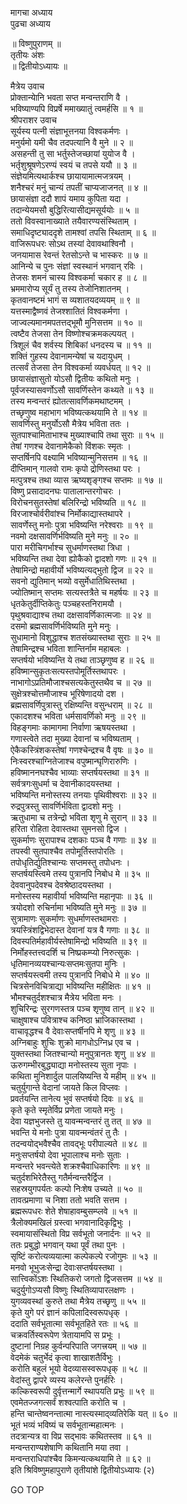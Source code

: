 मागचा अध्याय  
पुढचा अध्याय  
  
॥ विष्णुपुराणम् ॥  
तृतीयः अंशः  
॥ द्वितीयोऽध्यायः ॥  
  
मैत्रेय उवाच  
प्रोक्तान्येानि भवता सप्त मन्वन्तराणि वै ।  
भविष्याण्यपि विप्रर्षे ममाख्यातुं त्वमर्हसि ॥ १ ॥  
श्रीपराशर उवाच  
सूर्यस्य पत्नी संज्ञाभूत्तनया विश्वकर्मणः ।  
मनुर्यमो यमी चैव तदपत्यानि वै मुने ॥ २ ॥  
असहन्ती तु सा भर्तुस्तेजच्छायां युयोज वै ।  
भर्तृशुश्रूषणेऽरण्यं स्वयं च तपसे ययौ ॥ ३ ॥  
संज्ञेयमित्यथार्कश्च छायायामात्मजत्रयम् ।  
शनैश्चरं मनुं चान्यं तपतीं चाप्यजाजनत् ॥ ४ ॥  
छायासंज्ञा ददौ शापं यमाय कुपिता यदा ।  
तदान्येयमसौ बुद्धिरित्यासीद्यमसूर्ययोः ॥ ५ ॥  
ततो विवस्वानाख्याते तयैवारण्यसंस्थिताम् ।  
समाधिदृष्ट्याददृशे तामश्वां तपसि स्थिताम् ॥ ६ ॥  
वाजिरूपधरः सोऽथ तस्यां देवावथाश्विनौ ।  
जनयामास रेवन्तं रेतसोऽन्ते च भास्करः ॥ ७ ॥  
आनिन्ये च पुनः संज्ञां स्वस्थानं भगवान् रविः ।  
तेजसः शमनं चास्य विश्वकर्मा चकार ह ॥ ८ ॥  
भ्रममारोप्य सूर्यं तु तस्य तेजोनिशातनम् ।  
कृतवानष्टमं भागं स व्यशातयदव्ययम् ॥ ९ ॥  
यत्तस्माद्वैष्णवं तेजश्शातितं विश्वकर्मणा ।  
जाज्वल्यमानमपतत्तद्भूमौ मुनिसत्तम ॥ १० ॥  
त्वष्टैव तेजसा तेन विष्णोश्चक्रमकल्पयत् ।  
त्रिशूलं चैव शर्वस्य शिबिकां धनदस्य च ॥ ११ ॥  
शक्तिं गुहस्य देवानामन्येषां च यदायुधम् ।  
तत्सर्वं तेजसा तेन विश्वकर्मा व्यवर्धयत् ॥ १२ ॥  
छायासंज्ञासुतो योऽसौ द्वितीयः कथितो मनुः ।  
पूर्वजस्यासवर्णोऽसौ सावर्णिस्तेन कथ्यते ॥ १३ ॥  
तस्य मन्वन्तरं ह्योतत्सावर्णिकमथाष्टमम् ।  
तच्छृणुष्व महाभाग भविष्यत्कथयामि ते ॥ १४ ॥  
सावर्णिस्तु मनुर्योऽसौ मैत्रेय भविता ततः ।  
सुतपाश्चामिताभाश्च मुख्याश्चापि तथा सुराः ॥ १५ ॥  
तेषां गणश्च देवानामेकैको विंशकः स्मृतः ।  
सप्तर्षिनपि वक्ष्यामि भविष्यान्मुनिसत्तम ॥ १६ ॥  
दीप्तिमान् गालवो रामः कृपो द्रोणिस्तथा परः ।  
मत्पुत्रश्च तथा व्यास ऋष्यशृङ्गश्च सप्तमः ॥ १७ ॥  
विष्णु प्रसादादनघः पातालान्तरगोचरः ।  
विरोचनसुतस्तेषां बलिरिन्द्रो भविष्यति ॥ १८ ॥  
विरजाश्चोर्वरीवांश्च निर्मोकाद्यास्तथापरे ।  
सावर्णेस्तु मनोः पुत्रा भविष्यन्ति नरेश्वराः ॥ १९ ॥  
नवमो दक्षसावर्णिर्भविष्यति मुने मनुः ॥ २० ॥  
पारा मरीचिगर्भाश्च सुधर्माणस्तथा त्रिधा ।  
भविष्यन्ति तथा देवा ह्योकैको द्वादशो गणः ॥ २१ ॥  
तेषामिन्द्रो महावीर्यो भविष्यत्यद्भुतो द्विज ॥ २२ ॥  
सवनो द्युतिमान् भव्यो वसुर्मेधातिथिस्तथा ।  
ज्योतिष्मान् सप्तमः सत्यस्तत्रैते च महर्षयः ॥ २३ ॥  
धृतकेतुर्दीप्तिकेतुः पञ्चहस्तनिरामयौ ।  
पृथुश्रवाद्याश्च तथा दक्षसावर्णिकात्मजाः ॥ २४ ॥  
दसमो ब्रह्मसावर्णिर्भविष्यति मुने मनुः ।  
सुधामानो विशुद्धाश्च शतसंख्यास्तथा सुराः ॥ २५ ॥  
तेषामिन्द्रश्च भविता शान्तिर्नाम महाबलः ।  
सप्तर्षयो भविष्यन्ति ये तथा ताञ्छृणुष्व ह ॥ २६ ॥  
हविष्मान्सुकृतःसत्यस्तपोमूर्तिस्तथापरः ।  
नाभागोऽप्रतिमौजाश्चसत्यकेतुस्तथैव च ॥ २७ ॥  
सुक्षेत्रश्चोत्तमौजाश्च भूरिषेणादयो दश ।  
ब्रह्मसावर्णिपुत्रास्तु रक्षिष्यन्ति वसुन्धराम् ॥ २८ ॥  
एकादशश्च भविता धर्मसावर्णिको मनुः ॥ २९ ॥  
विहङ्गमाः कामागमा निर्वाणा ऋषयस्तथा ।  
गणास्त्वेते तदा मुख्या देवानां च भविष्यताम् ।  
ऐकैकस्त्रिंशकस्तेषां गणश्चेन्द्रश्च वै वृषः ॥ ३० ॥  
निःस्वरश्चाग्नितेजाश्च वपुष्मान्घृणिरारुणिः ।  
हविष्माननघश्चैव भाव्याः सप्तर्षयस्तथा ॥ ३१ ॥  
सर्वत्रगःसुधर्मा च देवानीकादयस्तथा ।  
भविष्यन्ति मनोस्तस्य तनयाः पृथिवीश्वराः ॥ ३२ ॥  
रुद्रपुत्रस्तु सावर्णिर्भविता द्वादशो मनुः ।  
ऋतुधामा च तत्रेन्द्रो भविता शृणु मे सुरान् ॥ ३३ ॥  
हरिता रोहिता देवास्तथा सुमनसो द्विज ।  
सुकर्माणः सुरापाश्च दशकाः पञ्च वै गणाः ॥ ३४ ॥  
तपस्वी सुतपाश्चैव तपोमूर्तिस्तपोरतिः ।  
तपोधृतिर्द्युतिश्चान्यः सप्तमस्तु तपोधनः ।  
सप्तर्षयस्त्विमे तस्य पुत्रानपि निबोध मे ॥ ३५ ॥  
देववानुपदेवश्च देवश्रेष्ठादयस्तथा ।  
मनोस्तस्य महावीर्या भविष्यन्ति महानृपाः ॥ ३६ ॥  
त्रयोदशो रुचिर्नामा भविष्यति मुने मनुः ॥ ३७ ॥  
सुत्रामाणः सुकर्माणः सुधर्माणस्तथामराः ।  
त्रयस्त्रिंशद्विभेदास्त देवानां यत्र वै गणाः ॥ ३८ ॥  
दिवस्पतिर्महावीर्यस्तेषामिन्द्रो भविष्यति ॥ ३९ ॥  
निर्मोहस्तत्त्वदर्शि च निष्प्रकम्प्यो निरुत्सुकः ।  
धृतिमानव्ययश्चान्यःसप्तमःसुतपा मुनिः ।  
सप्तर्षयस्त्वमी तस्य पुत्रानपि निबोधे मे ॥ ४० ॥  
चित्रसेनविचित्राद्या भविष्यन्ति महीक्षितः ॥ ४१ ॥  
भौमश्चतुर्दशश्चात्र मैत्रेय भविता मनः ।  
शुचिरिन्द्रः सुरगणस्तत्र पञ्च शृणुष्व तान् ॥ ४२ ॥  
चाक्षुषाश्च पवित्राश्च कनिष्ठा भ्राजिकास्तथा ।  
वाचावृद्धश्च वै देवाःसप्तर्षीनपि मे शृणु ॥ ४३ ॥  
अग्निबाहुः शुचिः शुक्रो मागधोऽग्निध्र एव च ।  
युक्तस्तथा जितश्चान्यो मनुपुत्रानतः शृणु ॥ ४४ ॥  
ऊरुगम्भीरबुद्ध्याद्या मनोस्तस्य सुता नृपाः ।  
कथिता मुनिशार्दुल पालयिष्यन्ति ये महीम् ॥ ४५ ॥  
चतुर्युगान्ते वेदानां जायते किल विप्लवः ।  
प्रवर्तयन्ति तानेत्य भुवं सप्तर्षयो दिवः ॥ ४६ ॥  
कृते कृते स्मृतेर्विप्र प्रणेता जायते मनुः ।  
देवा यज्ञभुजस्ते तु यावन्मन्वन्तरं तु तत् ॥ ४७ ॥  
भवन्ति ये मनोः पुत्रा यावन्मन्वंतरं तु तैः ।  
तदन्वयोद्भवैश्चैव तावद्भूः परीपाल्यते ॥ ४८ ॥  
मनुःसप्तर्षयो देवा भूपालाश्च मनोः सुताः ।  
मन्वन्तरे भवन्त्येते शक्रश्चैवाधिकारिणः ॥ ४९ ॥  
चतुर्दशभिरेतैस्तु गतैर्मन्वन्तरैर्द्विज ।  
सहस्रयुगपर्यतः कल्पो निःशेष उच्यते ॥ ५० ॥  
तावत्प्रमाणा च निशा ततो भवति सत्तम ।  
ब्रह्मरूपधरः शेते शेषाहावम्बुसम्प्लवे ॥ ५१ ॥  
त्रैलोक्यमखिलं ग्रस्त्वा भगवानादिकृद्विभुः ।  
स्वमायासंस्थितो विप्र सर्वभूतो जनार्दनः ॥ ५२ ॥  
ततः प्रबुद्धो भगवान् यथा पूर्वं तथा पुनः ।  
सृष्टिं करोत्यव्ययात्मा कल्पेकल्पे रजोगुमः ॥ ५३ ॥  
मनवो भूभुजःसेन्द्रा देवाःसप्तर्षयस्तथा ।  
सात्त्विकोंऽशः स्थितिकरो जगतो द्विजसत्तम ॥ ५४ ॥  
चदुर्युगोऽप्यसौ विष्णुः स्थितिव्यापारलक्षणः ।  
युगव्यवस्थां कुरुते तथा मैत्रेय तच्छृणु ॥ ५५ ॥  
कृते युगे परं ज्ञानं कपिलादिस्वरूपधृक् ।  
ददाति सर्वभूतात्मा सर्वभूतहिते रतः ॥ ५६ ॥  
चक्रवर्तिस्वरूपेण त्रेतायामपि स प्रभूः ।  
दुष्टानां निग्रह कुर्वन्परिपाति जगत्त्रयम् ॥ ५७ ॥  
वेदमेकं चतुर्भेदं कृत्वा शाखाशतैर्विभुः ।  
करोति बहुलं भूयो वेदव्यासस्वरूपधृक् ॥ ५८ ॥  
वेदांस्तु द्वापरे व्यस्य कलेरन्ते पुनर्हरिः ।  
कल्किस्वरूपी दुर्वृत्तन्मार्गे स्थापयति प्रभुः ॥ ५९ ॥  
एवमेतज्जगत्सर्वं शश्वत्पाति करोति च ।  
हन्ति चान्तेष्वनन्तात्मा नास्त्यस्माद्‌व्यतिरेकि यत् ॥ ६० ॥  
भूतं भव्यं भविष्यं च सर्वभूतान्महात्मनः ।  
तदत्रान्यत्र वा विप्र सद्भावः कथितस्तव ॥ ६१ ॥  
मन्वन्तराण्यशेषाणि कथितानि मया तवा ।  
मन्वन्तराधिपांश्चैव किमन्यत्कथयामि ते ॥ ६२ ॥  
इति श्रिविष्णुमहापुराणे तृतीयांशे द्वितीयोऽध्यायः (२)  
  
  
  
GO TOP
